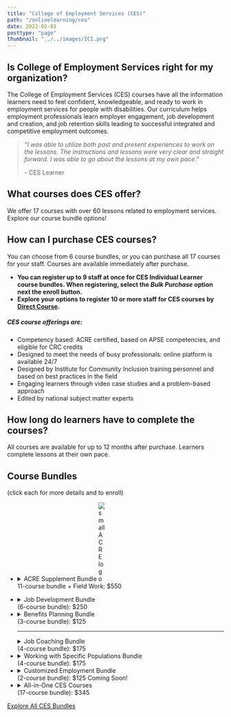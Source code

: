 ```yaml
---
title: "College of Employment Services (CES)"
path: "/onlinelearning/ces"
date: 2022-02-01
posttype: "page"
thumbnail: "../../images/ICI.png"
---
```

<div class="row">
  <div class="col-lg-8">
    <h2 class="h5 card-title">Is College of Employment Services right for my organization?</h2>
    <p class="">The College of Employment Services (CES) courses have all the information learners need to feel confident, knowledgeable, and ready to work in employment services for people with disabilities. Our curriculum helps employment professionals learn employer engagement, job development and creation, and job retention skills leading to successful integrated and competitive employment outcomes. </p>
    <blockquote>
      <p class="h5"><i>“I was able to utilize both past and present experiences to work on the lessons. The instructions and lessons were very clear and straight forward. I was able to go about the lessons at my own pace.” </i></p>
      <p>- CES Learner</p>
    </blockquote>
    <h2 class="h5 card-title">What courses does CES offer?</h2>
    <p>We offer 17 courses with over 60 lessons related to employment services. Explore our course bundle options!</p>   
<h2 class="h5 card-title">How can I purchase CES courses?</h2>
<p>You can choose from 6 course bundles, or you can purchase all 17 courses for your staff. Courses are available immediately after purchase.</p>
<ul>
<li><strong>You can register up to 9 staff at once for CES Individual Learner course bundles. When registering, select the <em>Bulk Purchase</em> option next the enroll button. </strong>
<li><strong>Explore your options to register 10 or more staff for CES courses by <a href="https://directcourseonline.com/employment-services/">Direct Course</a>.</strong>
</ul>
<div class="card border-success mb-3">
  <div class="card-body">
    <h5>CES course offerings are:</h5>
<ul>
<li>Competency based: ACRE certified, based on APSE competencies, and eligible for CRC credits</li>
<li>Designed to meet the needs of busy professionals: online platform is available 24/7</li>
<li>Designed by Institute for Community Inclusion training personnel and based on best practices in the field</li>
<li>Engaging learners through video case studies and a problem-based approach</li>
<li>Edited by national subject matter experts</li>
</ul>
  </div>
</div>
<h2 class="h5 card-title">How long do learners have to complete the courses? </h2>
<p>All courses are available for up to 12 months after purchase. Learners complete lessons at their own pace.</p>

  </div>
  <div class="col-lg-4">
  <h2 class="card-title">Course Bundles</h2>
  <p> (click each for more details and to enroll)</p>
  <ul class="list-group pb-4">
    <li class="list-group-item border border-success"><details id="acre">
      <summary><span class="green"> ACRE Supplement Bundle</span> <img src="thumbnail_acre_icon.png" alt="small ACRE logo" style="max-width: 15px;"><br>11-course bundle + Field Work: $550</summary>
      <p>CES's ACRE Supplement bundle includes 11 ACRE-approved courses plus required activities and field work. The Association of Community Rehabilitation Educators (ACRE) is a national organization that develops competencies for employment providers. ACRE reviews and certifies training programs that cover these competencies. <a href="/onlinelearning/cesacre/">Learn more about ACRE</a></p>
      <ol>
      <li>Foundations of Employment Services</li>
      <li>Principles of Career Development</li>
      <li>Strategies for Job Development: Part 1</li>
      <li>Strategies for Job Development: Part 2</li>
      <li>Business Perspectives</li>
      <li>Performance Coaching and Support</li>
      <li>Using Work Incentives Toward Self-Sufficiency</li>
      <li>Funding</li>
      <li>Ticket to Work</li>
      <li>Networking</li>
      <li>Job Creation</li>
      </ol>
      <p><a class="btn btn-primary" href="https://elearning.communityinclusion.org/browse/ces/programs/ces-acreplus">Enroll</a> </p>
    </details></li>
  </ul>

  <ul class="list-group pb-2">
    <li class="list-group-item"><details>
      <summary id="jdb"><span class="green">Job Development Bundle</span><br> (6-course bundle): $250  </summary>
      <p>Learn about career planning, job-search techniques, networking strategies, the dual-customer approach, and understanding how to meet employers' unmet needs in these 6 courses:</p>
      <ol>
      <li>Principles of Career Development</li>
      <li>Strategies for Job Development: Part 1</li>
      <li>Strategies for Job Development: Part 2</li>
      <li>Business Perspectives</li>
      <li>Networking</li>
      <li>Job Creation</li>
      </ol>
      <p><a class="btn btn-primary" href="https://elearning.communityinclusion.org/browse/ces/courses/ces-job-development-bundle">Enroll</a></p>
      </details></li>
    <li class="list-group-item"><details id="bpb">
      <summary><span class="green">Benefits Planning Bundle</span><br> (3-course bundle): $125</summary>
      <p>Learn about understanding and maximizing work incentives, strategies for blending funding, and the Ticket to Work program in these 3 courses:</p>
      <ol>
      <li>Using Work Incentives Toward Self-Sufficiency</li>
      <li>Funding</li>
      <li>Ticket to Work</li>
      </ol>
      <p><a href="http://elearning.communityinclusion.org/browse/ces/courses/ces-benefits-planning-bundle" class="btn btn-primary">Enroll</a> </p>  
      </details>
      <hr>
      <details id="jcb">
      <summary ><span class="green"> Job Coaching Bundle</span><br>(4-course bundle): $175</summary>
      <p>Learn about employment services, work incentives, and remote and in-person support for job seekers in these 4 courses:</p>
      <ol>
      <li>Foundations of Employment Services</li>
      <li>Performance Coaching and Support</li>
      <li>Using Work Incentives Toward Self-Sufficiency</li>
      <li>Remote employment support</li>
      </ol>
      <p><a href="http://elearning.communityinclusion.org/browse/ces/courses/ces-job-coaching" class="btn btn-primary">Enroll</a></p>
      </details></li>
    <li class="list-group-item"><details id="wspb">
      <summary><span class="green">Working with Specific Populations Bundle</span> <br>(4-course bundle): $175</summary>
      <p>Learn about working with youth in transition planning, approaches to effective job development for people with mental health disabilities, strategies for facilitating successful job outcomes for people with disabilities and criminal histories, and what to consider when providing employment services to Autistic job seekers in these 4 courses:</p>
      <ol>
      <li>Transition: Preparing for a Seamless Move from School to Adult Life</li>
      <li>Employment Services for People with Mental Health Disabilities</li>
      <li>Employment for People with Disabilities and Criminal Histories</li>
      <li>Employment Services for Individuals on the Autism Spectrum</li>
      </ol>
      <p><a class="btn btn-primary" href="http://elearning.communityinclusion.org/browse/ces/courses/ces-working-with-specific-populations">Enroll</a></p>
      </details></li>
    <li class="list-group-item"><details  id="ceb">
      <summary><span class="green"> Customized Employment Bundle</span><br>
        (2-course bundle): $125 Coming Soon! </summary>
      </details></li>
    <li class="list-group-item"> <details id="CCB">
      <summary><span class="green"> All-in-One CES Courses</span><br>(17-course bundle): $345</summary> 
      <p>Purchase all 17 courses CES in one bundle. </p>
      <p>See full course descriptions and enroll.</p>
      <p><a class="btn btn-primary" href="https://elearning.communityinclusion.org/browse/ces/courses/ces-new-template">Enroll</a> </p>
      </details</li>
  </ul>
  <p class="text-center"><a class="btn btn-primary" href="https://elearning.communityinclusion.org/browse/ces">Explore All CES Bundles</a> </p>
  </div></div>
 